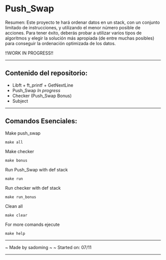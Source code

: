 # Push_Swap

Resumen:
Este proyecto te hará ordenar datos en un stack, con un conjunto limitado de
instrucciones, y utilizando el menor número posible de acciones. Para tener éxito,
deberás probar a utilizar varios tipos de algoritmos y elegir la solución más apropiada
(de entre muchas posibles) para conseguir la ordenación optimizada de los datos.


!!WORK IN PROGRESS!!

***
## Contenido del repositorio:
- Libft + ft_printf + GetNextLine
- Push_Swap *In progress*
- Checker (Push_Swap Bonus)
- Subject

***
## Comandos Esenciales:

Make push_swap

    make all

Make checker

    make bonus

Run Push_Swap with def stack

    make run

Run checker with def stack

    make run_bonus

Clean all

    make clear

For more comands ejecute

    make help

***
~ Made by sadoming ~ ~ Started on: 07/11
***
